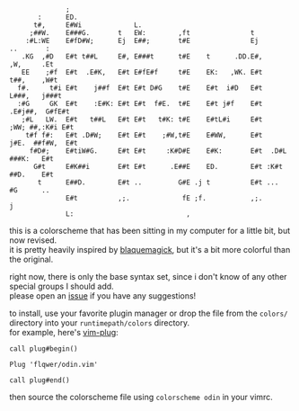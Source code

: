 ```
              ;                                                                     
       :      ED.                                                                   
      t#,     E#Wi             L.                                                   
     ;##W.    E###G.       t   EW:        ,ft               t                       
    :#L:WE    E#fD#W;      Ej  E##;       t#E               Ej            ..       :
   .KG  ,#D   E#t t##L     E#, E###t      t#E    t      .DD.E#,          ,W,     .Et
   EE    ;#f  E#t  .E#K,   E#t E#fE#f     t#E    EK:   ,WK. E#t         t##,    ,W#t
  f#.     t#i E#t    j##f  E#t E#t D#G    t#E    E#t  i#D   E#t        L###,   j###t
  :#G     GK  E#t    :E#K: E#t E#t  f#E.  t#E    E#t j#f    E#t      .E#j##,  G#fE#t
   ;#L   LW.  E#t   t##L   E#t E#t   t#K: t#E    E#tL#i     E#t     ;WW; ##,:K#i E#t
    t#f f#:   E#t .D#W;    E#t E#t    ;#W,t#E    E#WW,      E#t    j#E.  ##f#W,  E#t
     f#D#;    E#tiW#G.     E#t E#t     :K#D#E    E#K:       E#t  .D#L    ###K:   E#t
      G#t     E#K##i       E#t E#t      .E##E    ED.        E#t :K#t     ##D.    E#t
       t      E##D.        E#t ..         G#E .j t          E#t ...      #G      .. 
              E#t          ,;.             fE ;f.           ,;.          j          
              L:                            ,                                       
```

this is a colorscheme that has been sitting in my computer for a little bit, but now revised.<br>
it is pretty heavily inspired by [blaquemagick](https://github.com/xero/blaquemagick.vim), but it's a bit more colorful than the original.

right now, there is only the base syntax set, since i don't know of any other special groups I should add.<br>
please open an [issue](https://github.com/flqwer/odin.vim/issues) if you have any suggestions!

to install, use your favorite plugin manager or drop the file from the `colors/` directory into your `runtimepath/colors` directory.<br>
for example, here's [vim-plug](https://github.com/junegunn/vim-plug):

```vim
call plug#begin()

Plug 'flqwer/odin.vim'

call plug#end()
```

then source the colorscheme file using `colorscheme odin` in your vimrc.
